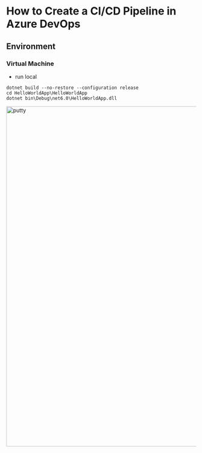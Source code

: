 # How to Create a CI/CD Pipeline in Azure DevOps

## Environment

### Virtual Machine

- run local
```
dotnet build --no-restore --configuration release
cd HelloWorldApp\HelloWorldApp
dotnet bin\Debug\net6.0\HelloWorldApp.dll
```





<img src="/pictures/ubuntu.png" title="putty"  width="900">
